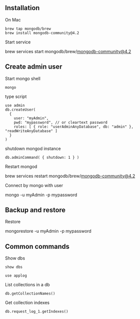 ## Installation

On Mac

```
brew tap mongodb/brew
brew install mongodb-community@4.2
```

Start service

brew services start mongodb/brew/mongodb-community@4.2


## Create admin user

Start mongo shell

`mongo`

type script

```
use admin
db.createUser(
  {
    user: "myAdmin",
    pwd: "mypassword", // or cleartext password
    roles: [ { role: "userAdminAnyDatabase", db: "admin" }, "readWriteAnyDatabase" ]
  }
)
```

shutdown mongod instance

```
db.adminCommand( { shutdown: 1 } )
```

Restart mongod

brew services restart mongodb/brew/mongodb-community@4.2

Connect by mongo with user

mongo -u myAdmin -p mypassword


## Backup and restore

Restore

mongorestore -u myAdmin -p mypassword <path-to-backup>

## Common commands

Show dbs

`show dbs`

`use applog`

List collections in a db

`db.getCollectionNames()`

Get collection indexes

`db.request_log_1.getIndexes()`



